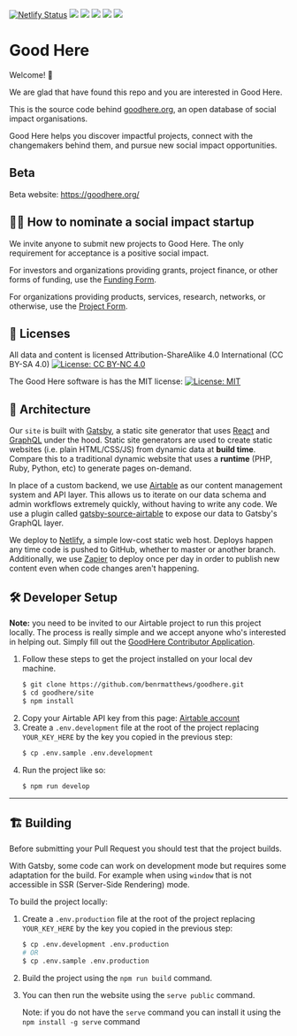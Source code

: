 [![Netlify Status](https://api.netlify.com/api/v1/badges/52ee35e4-6c7d-4fba-aad2-59e9ac81e88e/deploy-status)](https://app.netlify.com/sites/goodhere/deploys)
![](https://img.shields.io/badge/master-green)
![](https://img.shields.io/badge/made%20with-%E2%9D%A4-red)
![](https://img.shields.io/github/contributors/benrmatthews/goodhere)
![](https://img.shields.io/github/issues/benrmatthews/goodhere)
![](https://img.shields.io/w3c-validation/default?targetUrl=https%3A%2F%2Fgoodhere.org%2F)


# Good Here

Welcome! 👋  

We are glad that have found this repo and you are interested in Good Here.

This is the source code behind [goodhere.org][goodhere], an open database of social impact organisations.

Good Here helps you discover impactful projects, connect with the changemakers behind them, and pursue new social impact opportunities.

## Beta

Beta website: https://goodhere.org/

## 🙋🏽 How to nominate a social impact startup

We invite anyone to submit new projects to Good Here. The only requirement for acceptance is a positive social impact.

For investors and organizations providing grants, project finance, or other forms of funding, use the [Funding Form](https://airtable.com/shrEjIuRpQPw3yLDJ).

For organizations providing products, services, research, networks, or otherwise, use the [Project Form](https://airtable.com/shrwx4PHtGAS15tUN).

## 📝 Licenses

All data and content is licensed Attribution-ShareAlike 4.0 International (CC BY-SA 4.0) [![License: CC BY-NC 4.0](https://img.shields.io/badge/License-CC%20BY--NC%204.0-lightgrey.svg)](https://creativecommons.org/licenses/by-nc/4.0/)

The Good Here software is has the MIT license: [![License: MIT](https://img.shields.io/badge/License-MIT-yellow.svg)](https://opensource.org/licenses/MIT)

## 👷 Architecture

Our `site` is built with [Gatsby][gatsby], a static site generator that uses
[React][react] and [GraphQL][graphql] under the hood. Static site generators are
used to create static websites (i.e. plain HTML/CSS/JS) from dynamic data at
**build time**. Compare this to a traditional dynamic website that uses a
**runtime** (PHP, Ruby, Python, etc) to generate pages on-demand.

In place of a custom backend, we use [Airtable][airtable] as our content
management system and API layer. This allows us to iterate on our data schema
and admin workflows extremely quickly, without having to write any code. We use
a plugin called [gatsby-source-airtable][gatsby-source-airtable] to expose our
data to Gatsby's GraphQL layer.

We deploy to [Netlify][netlify], a simple low-cost static web host. Deploys
happen any time code is pushed to GitHub, whether to master or another branch.
Additionally, we use [Zapier][zapier] to deploy once per day in order to publish
new content even when code changes aren't happening.

[goodhere]: https://goodhere.org/
[contributor-app]: https://airtable.com/shrftH1zyJPidLg8f
[airtable-account]: https://airtable.com/account
[gatsby]: https://www.gatsbyjs.org/
[react]: https://reactjs.org/
[graphql]: https://graphql.org/
[airtable]: https://airtable.com/
[zapier]: https://zapier.com/
[gatsby-source-airtable]: https://github.com/jbolda/gatsby-source-airtable
[netlify]: https://www.netlify.com/

## 🛠 Developer Setup

**Note:** you need to be invited to our Airtable project to run this project
locally. The process is really simple and we accept anyone who's interested in
helping out. Simply fill out the [GoodHere Contributor Application][contributor-app].

1. Follow these steps to get the project installed on your local dev machine.
   ```bash
   $ git clone https://github.com/benrmatthews/goodhere.git
   $ cd goodhere/site
   $ npm install
   ```
2. Copy your Airtable API key from this page: [Airtable account][airtable-account]
3. Create a `.env.development` file at the root of the project
   replacing `YOUR_KEY_HERE` by the key you copied in the previous step:
   ```bash
   $ cp .env.sample .env.development
   ```
4. Run the project like so:
   ```bash
   $ npm run develop
   ```

---

## 🏗️ Building

Before submitting your Pull Request you should test that the project builds.

With Gatsby, some code can work on development mode but requires some adaptation for the build. For example when using `window` that is not accessible in SSR (Server-Side Rendering) mode.

To build the project locally:

1.  Create a `.env.production` file at the root of the project
    replacing `YOUR_KEY_HERE` by the key you copied in the previous step:
    ```bash
    $ cp .env.development .env.production
    # OR
    $ cp .env.sample .env.production
    ```
2.  Build the project using the `npm run build` command.
3.  You can then run the website using the `serve public` command.

    Note: if you do not have the `serve` command you can install it using the `npm install -g serve` command

